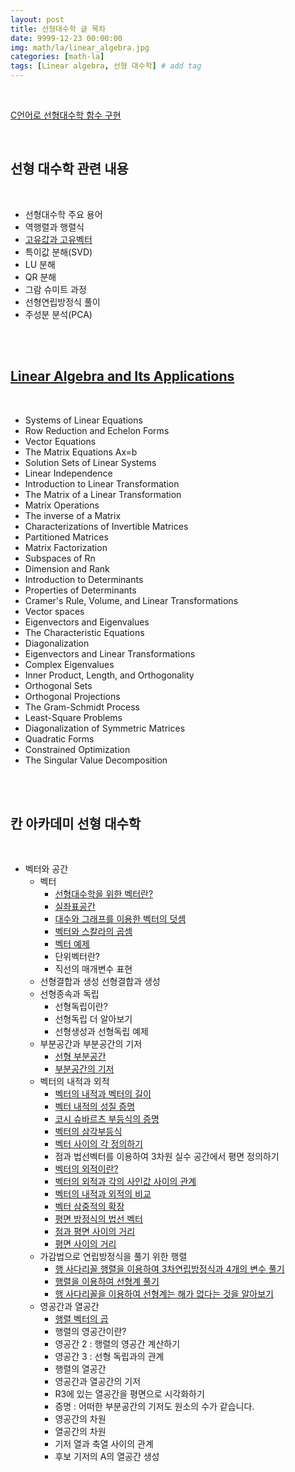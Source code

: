 ```yaml
---
layout: post
title: 선형대수학 글 목차 
date: 9999-12-23 00:00:00
img: math/la/linear_algebra.jpg
categories: [math-la] 
tags: [Linear algebra, 선형 대수학] # add tag
---
```


<br>

[C언어로 선형대수학 함수 구현](https://github.com/gaussian37/algorithm/tree/master/naive_c_linear_algebra)

<br>

## **선형 대수학 관련 내용**

<br>

- 선형대수학 주요 용어
- 역행렬과 행렬식
- [고유값과 고유벡터](https://gaussian37.github.io/math-la-eigen/)
- 특이값 분해(SVD)
- LU 분해
- QR 분해
- 그람 슈미트 과정
- 선형연립방정식 풀이 
- 주성분 분석(PCA)

<br><br>

## **[Linear Algebra and Its Applications](https://www.aladin.co.kr/shop/wproduct.aspx?ItemId=58647912)**

<br>

- Systems of Linear Equations
- Row Reduction and Echelon Forms
- Vector Equations
- The Matrix Equations Ax=b
- Solution Sets of Linear Systems
- Linear Independence
- Introduction to Linear Transformation
- The Matrix of a Linear Transformation
- Matrix Operations
- The inverse of a Matrix
- Characterizations of Invertible Matrices
- Partitioned Matrices
- Matrix Factorization
- Subspaces of Rn
- Dimension and Rank
- Introduction to Determinants
- Properties of Determinants
- Cramer's Rule, Volume, and Linear Transformations
- Vector spaces
- Eigenvectors and Eigenvalues
- The Characteristic Equations
- Diagonalization
- Eigenvectors and Linear Transformations
- Complex Eigenvalues
- Inner Product, Length, and Orthogonality
- Orthogonal Sets
- Orthogonal Projections
- The Gram-Schmidt Process
- Least-Square Problems
- Diagonalization of Symmetric Matrices
- Quadratic Forms
- Constrained Optimization
- The Singular Value Decomposition

<br><br>

## **칸 아카데미 선형 대수학**

<br>

+ 벡터와 공간
    + 벡터
        + [선형대수학을 위한 벡터란?](https://gaussian37.github.io/Vector-intro-for-linear-algebra/)
        + [실좌표공간](https://gaussian37.github.io/real-coordinate/)
        + [대수와 그래프를 이용한 벡터의 덧셈](https://gaussian37.github.io/vector-addition-using-algebra-and-graph/)
        + [벡터와 스칼라의 곱셈](https://gaussian37.github.io/vector-and-scalar-multiplication/)
        + [벡터 예제](https://gaussian37.github.io/vector-example/)
        + 단위벡터란?
        + 직선의 매개변수 표현
    + 선형결합과 생성
        선형결합과 생성
    + 선형종속과 독립
        + 선형독립이란?
        + 선형독립 더 알아보기
        + 선형생성과 선형독립 예제
    + 부분공간과 부분공간의 기저
        + [선형 부분공간](https://gaussian37.github.io/linear-subspace/)
        + [부분공간의 기저](https://gaussian37.github.io/math-la-basis-of-subspace/)
    + 벡터의 내적과 외적
        + [벡터의 내적과 벡터의 길이](https://gaussian37.github.io/math-la-vector-dot-product-and-vector-length/)
        + [벡터 내적의 성질 증명](https://gaussian37.github.io/math-la-dot-product-properties/)
        + [코시 슈바르츠 부등식의 증명](https://gaussian37.github.io/math-la-Cauchy-Schwarz-inequality/)
        + [벡터의 삼각부등식](https://gaussian37.github.io/math-la-vector-triangle-inequality/)
        + [벡터 사이의 각 정의하기](https://gaussian37.github.io/math-la-defining-the-angle-between-vectors/)
        + 점과 법선벡터를 이용하여 3차원 실수 공간에서 평면 정의하기
        + [벡터의 외적이란?](https://gaussian37.github.io/math-la-cross-product/)
        + [벡터의 외적과 각의 사인값 사이의 관계](https://gaussian37.github.io/math-la-Relationship-between-cross-product-and-sin-of-angle/)
        + [벡터의 내적과 외적의 비교](https://gaussian37.github.io/math-la-Dot-and-cross-product-comparison/)
        + [벡터 삼중적의 확장](https://gaussian37.github.io/math-la-Vector-triple-product-expansion/)
        + [평면 방정식의 법선 벡터](https://gaussian37.github.io/math-la-Normal-vector-from-plane-equation/)
        + [점과 평면 사이의 거리](https://gaussian37.github.io/math-la-point-distance-to-plane/)
        + [평면 사이의 거리](https://gaussian37.github.io/math-la-distance-between-planes/)
    + 가감법으로 연립방정식을 풀기 위한 행렬
        + [행 사다리꼴 행렬을 이용하여 3차연립방정식과 4개의 변수 풀기](https://gaussian37.github.io/math-la-reduced-row-echelon-form1/)
        + [행렬을 이용하여 선형계 풀기](https://gaussian37.github.io/math-la-reduced-row-echelon-form2/)
        + [행 사다리꼴을 이용하여 선형계는 해가 없다는 것을 알아보기](https://gaussian37.github.io/math-la-reduced-row-echelon-form3/)
    + 영공간과 열공간
        + [행렬 벡터의 곱](https://gaussian37.github.io/math-la-matrix-vector-product/)
        + 행렬의 영공간이란?
        + 영공간 2 : 행렬의 영공간 계산하기
        + 영공간 3 : 선형 독립과의 관계
        + 행렬의 열공간
        + 영공간과 열공간의 기저
        + R3에 있는 열공간을 평면으로 시각화하기
        + 증명 : 어떠한 부분공간의 기저도 원소의 수가 같습니다.
        + 영공간의 차원
        + 열공간의 차원
        + 기저 열과 축열 사이의 관계
        + 후보 기저의 A의 열공간 생성
    


